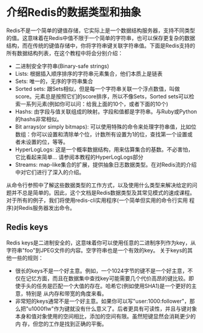 # 介绍Redis的数据类型和抽象

Redis不是一个简单的键值存储，它实际上是一个数据结构服务器，支持不同类型的值。这意味着在Redis中值不限于一个简单的字符串，也可以保存更复杂的数据结构，而在传统的键值存储中，你将字符串键关联字符串值。下面是Redis支持的
所有数据结构列表，在这个教程中将会分别介绍：

- 二进制安全字符串(Binary-safe strings)
- Lists: 根据插入顺序排序的字符串元素集合，他们本质上是链表
- Sets: 唯一的，无序的字符串集合
- Sorted sets: 跟Sets相似，但是每一个字符串关联一个浮点数值，叫做score。元素总是按照它们的score排序，所以不像Sets，Sorted sets可以检索一系列元素(例如你可以问：给我上面的10个，或者下面的10个)
- Hashs: 由字段与值关联组成的映射。字段和值都是字符串。与Ruby或Python的hashs非常相似。
- Bit arrays(or simply bitmaps): 可以使用特殊的命令来处理字符串值，比如位数组：你可以设置和清除单个位，计数所有设置为1的位，查找第一个设置或者未设置的位，等等。
- HyperLogLogs: 这是一个概率数据结构，用来估算集合的基数。不必害怕，它比看起来简单... 请参阅本教程的HyperLogLogs部分
- Streams: map-like集合的扩展，提供抽象日志数据类型。在对Redis流的介绍中对它们进行了深入的介绍。

从命令行参照中了解这些数据类型的工作方式，以及使用什么类型来解决给定的问题并不总是简单的。因此，这个文档是Redis数据类型及其常见模式的速成课程。对于所有的例子，我们将使用redis-cli实用程序(一个简单但实用的命令行实用
程序)对Redis服务器发出命令。

## Redis keys

Redis keys是二进制安全的，这意味着你可以使用任意的二进制序列作为key，从字符串"foo"到JPEG文件的内容。空字符串也是一个有效的key。
关于keys的其他一些的规则：
- 很长的keys不是一个好主意。例如，一个1024字节的键不是一个好主意，不仅在记忆方面，而且在数据集中查找key可能需要几个代价高昂的键比较。即使手头的任务是匹配一个大值的存在。哈希它(例如使用SHA1)是一个更好的主意，特别是
从内存和带宽的角度来看。
- 非常短的keys通常不是一个好主意。如果你可以写"user:1000:follower"，那么把"u1000flw"作为键就没有什么意义了。后者更具有可读性，并且与键对象本身和值对象使用的空间相比，添加的空间有限。虽然短键显然会消耗更少的内
存，但您的工作是找到正确的平衡。
